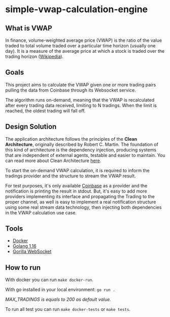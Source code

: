 # simple-vwap-calculation-engine

## What is VWAP

In finance, volume-weighted average price (VWAP) is the ratio of the value traded to total volume traded over a particular time horizon (usually one day). It is a measure of the average price at which a stock is traded over the trading horizon ([Wikipedia](https://en.wikipedia.org/wiki/Volume-weighted_average_price)).

## Goals

This project aims to calculate the VWAP given one or more trading pairs pulling the data from Coinbase through its Websocket service.

The algorithm runs on-demand, meaning that the VWAP is recalculated after every trading data received, limiting to N tradings. When the limit is reached, the oldest trading will fall off.

## Design Solution

The application architecture follows the principles of the **Clean Architecture**, originally described by Robert C. Martin. The foundation of this kind of architecture is the dependency injection, producing systems that are independent of external agents, testable and easier to maintain.
You can read more about Clean Architecture [here](https://blog.cleancoder.com/uncle-bob/2012/08/13/the-clean-architecture.html).

To start the on-demand VWAP calculation, it is required to inform the tradings provider and the structure to stream the VWAP result.

For test purposes, it's only available [Coinbase](https://docs.pro.coinbase.com/#the-matches-channel) as a provider and the notification is printing the result in stdout. But, it's easy to add more providers implementing its interface and propagating the Trading to the proper channel, as well is easy to implement a real notification structure using some real stream data technology, then injecting both dependencies in the VWAP calculation use case.

## Tools

- [Docker](https://www.docker.com/)
- [Golang 1.16](https://golang.org/)
- [Gorilla WebSocket](https://github.com/gorilla/websocket)

## How to run

With docker you can run `make docker-run`.

With go installed in your local environment: `go run .`

_MAX_TRADINGS is equals to 200 as default value._

To run all test you can run `make docker-tests` or `make tests`.
